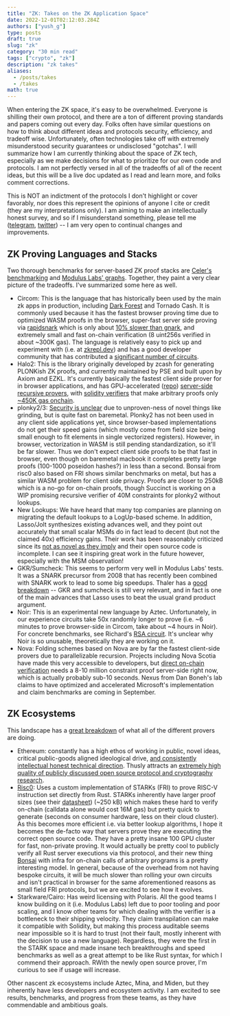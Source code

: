 ```yaml
---
title: "ZK: Takes on the ZK Application Space"
date: 2022-12-01T02:12:03.284Z
authors: ["yush_g"]
type: posts
draft: true
slug: "zk"
category: "30 min read"
tags: ["crypto", "zk"]
description: "zk takes"
aliases:
  - /posts/takes
  - /takes
math: true
---
```


When entering the ZK space, it's easy to be overwhelmed. Everyone is shilling their own protocol, and there are a ton of different proving standards and papers coming out every day. Folks often have similar questions on how to think about different ideas and protocols security, efficiency, and tradeoff wise. Unfortunately, often technologies take off with extremely misunderstood security guarantees or undisclosed "gotchas". I will summarize how I am currently thinking about the space of ZK tech, especially as we make decisions for what to prioritize for our own code and protocols. I am not perfectly versed in all of the tradeoffs of all of the recent ideas, but this will be a live doc updated as I read and learn more, and folks comment corrections.

This is NOT an indictment of the protocols I don't highlight or cover favorably, nor does this represent the opinions of anyone I cite or credit (they are my interpretations only). I am aiming to make an intellectually honest survey, and so if I misunderstand something, please tell me ([telegram](https://t.me/yush_g), [twitter](https://twitter.com/yush_g)) -- I am very open to continual changes and improvements.

## ZK Proving Languages and Stacks
Two thorough benchmarks for server-based ZK proof stacks are [Celer's benchmarking](https://blog.celer.network/2023/08/04/the-pantheon-of-zero-knowledge-proof-development-frameworks/) and [Modulus Labs' graphs](https://medium.com/@ModulusLabs/chapter-5-the-cost-of-intelligence-da26dbf93307). Together, they paint a very clear picture of the tradeoffs. I've summarized some here as well.
- Circom: This is the language that has historically been used by the main zk apps in production, including [Dark Forest](https://zkga.me) and Tornado Cash. It is commonly used because it has the fastest browser proving time due to optimized WASM proofs in the browser, super-fast server side proving via [rapidsnark](https://github.com/iden3/rapidsnark) which is only about [10% slower than gnark](https://blog.celer.network/2023/08/04/the-pantheon-of-zero-knowledge-proof-development-frameworks/), and extremely small and fast on-chain verification (8 uint256s verified in about ~300K gas). The language is relatively easy to pick up and experiment with (i.e. at [zkrepl.dev](https://zkrepl.dev)) and has a good developer community that has contributed a [significant number of circuits](https://github.com/iden3/circomlib/blob/master/circuits/).
- Halo2: This is the library originally developed by zcash for generating PLONKish ZK proofs, and currently maintained by PSE and built upon by Axiom and EZKL. It's currently basically the fastest client side prover for in browser applications, and has GPU-accelerated ([repo](https://github.com/DelphinusLab/halo2-gpu-specific)) [server-side recursive provers](https://github.com/axiom-crypto/snark-verifier/blob/c36ff8c18c46d9b36d0a780ccaaf88185cf333a7/Cargo.toml#L38), with [solidity verifiers](https://github.com/han0110/halo2_solidity_verifier) that make arbitrary proofs only [~450K gas onchain](https://demo.axiom.xyz/).
- plonky2/3: [Security is unclear](https://twitter.com/nibnalin/status/1626824962299527169) due to unproven-ness of novel things like grinding, but is quite fast on baremetal. Plonky2 has not been used in any client side applications yet, since browser-based implementations do not get their speed gains (which mostly come from field size being small enough to fit elements in single vectorized registers). However, in browser, vectorization in WASM is still pending standardization, so it'll be far slower. Thus we don't expect client side proofs to be that fast in browser, even though on baremetal macbook it completes pretty large proofs (100-1000 poseidon hashes?) in less than a second. Bonsai from risc0 also based on FRI shows similar benchmarks on metal, but has a similar WASM problem for client side privacy. Proofs are closer to 250kB which is a no-go for on-chain proofs, though Succinct is working on a WIP promising recursive verifier of 40M constraints for plonky2 without lookups.
- New Lookups: We have heard that many top companies are planning on migrating the default lookups to a LogUp-based scheme. In addition, Lasso/Jolt synthesizes existing advances well, and they point out accurately that small scalar MSMs do in fact lead to decent (but not the claimed 40x) efficiency gains. Their work has been reasonably criticized since its [not as novel as they imply](https://twitter.com/SuccinctJT/status/1691092769261920256) and their open source code is incomplete. I can see it inspiring great work in the future however, especially with the MSM observation!
- GKR/Sumcheck: This seems to perform very well in Modulus Labs' tests. It was a SNARK precursor from 2008 that has recently been combined with SNARK work to lead to some big speedups. Thaler has a [good breakdown](https://people.cs.georgetown.edu/jthaler/GKRNote.pdf) -- GKR and sumcheck is still very relevant, and in fact is one of the main advances that Lasso uses to beat the usual grand product argument.
- Noir: This is an experimental new language by Aztec. Unfortunately, in our experience circuits take 50x randomly longer to prove (i.e. ~6 minutes to prove browser-side in Circom, take about ~4 hours in Noir). For concrete benchmarks, see Richard's [RSA circuit](https://github.com/SetProtocol/noir-rsa/actions/runs/6055065654). It's unclear why Noir is so unusable, theoretically they are working on it.
- Nova: Folding schemes based on Nova are by far the fastest client-side provers due to parallelizable recursion. Projects including Nova Scotia have made this very accessible to developers, but [direct on-chain verification](https://github.com/jbaylina/nova-circom-verifier) needs a 8-10 million constraint proof server-side right now, which is actually probably sub-10 seconds. Nexus from Dan Boneh's lab claims to have optimized and accelerated Microsoft's implementation and claim benchmarks are coming in September.

## ZK Ecosystems
This landscape has a [great breakdown](https://flyingnobita.com/posts/2022/11/27/zkp-landscape) of what all of the different provers are doing.
- Ethereum: constantly has a high ethos of working in public, novel ideas, critical public-goods aligned ideological drive, [and consistently intellectual honest technical direction](https://vitalik.ca/). Thusly attracts an [extremely high quality of publicly discussed open source protocol and cryptography research](https://ethresear.ch/).
- [Risc0](https://dev.risczero.com/): Uses a custom implementation of STARKs (FRI) to prove RISC-V instruction set directly from Rust. STARKs inherently have larger proof sizes (see their [datasheet](https://dev.risczero.com/datasheet.pdf)) (~250 kB) which makes these hard to verify on-chain (calldata alone would cost 16M gas) but pretty quick to generate (seconds on consumer hardware, less on their cloud cluster). As this becomes more efficient i.e. via better lookup algorithms, I hope it becomes the de-facto way that servers prove they are executing the correct open source code. They have a pretty insane 100 GPU cluster for fast, non-private proving. It would actually be pretty cool to publicly verify all Rust server executions via this protocol, and their new thing [Bonsai](https://dev.risczero.com/bonsai/) with infra for on-chain calls of arbitrary programs is a pretty interesting model. In general, because of the overhead from not having bespoke circuits, it will be much slower than rolling your own circuits and isn't practical in browser for the same aforementioned reasons as small field FRI protocols, but we are excited to see how it evolves.
- Starkware/Cairo: Has weird licensing with Polaris. All the good teams I know building on it (i.e. Modulus Labs) left due to poor tooling and poor scaling, and I know other teams for which dealing with the verifier is a bottleneck to their shipping velocity. They claim transpilation can make it compatible with Solidity, but making this process auditable seems near impossible so it is hard to trust (not their fault, mostly inherent with the decision to use a new language). Regardless, they were the first in the STARK space and made insane tech breakthroughs and speed benchmarks as well as a great attempt to be like Rust syntax, for which I commend their approach. RWith the newly open source prover, I'm curious to see if usage will increase.

Other nascent zk ecosystems include Aztec, Mina, and Miden, but they inherently have less developers and ecosystem activity. I am excited to see results, benchmarks, and progress from these teams, as they have commendable and ambitious goals.